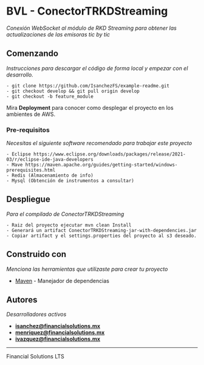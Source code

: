 # BVL - ConectorTRKDStreaming

_Conexión WebSocket al módulo de RKD Streaming para obtener las actualizaciones de las emisoras tic by tic_

## Comenzando 

_Instrucciones para descargar el código de forma local y empezar con el desarrollo._

```
- git clone https://github.com/IsanchezFS/example-readme.git
- git checkout develop && git pull origin develop
- git checkout -b feature_module
```


Mira **Deployment** para conocer como desplegar el proyecto en los ambientes de AWS.


### Pre-requisitos 

_Necesitas el siguiente software recomendado para trabajar este proyecto_

```
- Eclipse https://www.eclipse.org/downloads/packages/release/2021-03/r/eclipse-ide-java-developers
- Mave https://maven.apache.org/guides/getting-started/windows-prerequisites.html
- Redis (Almacenamiento de info)
- Mysql (Obtención de instrumentos a consultar)
```

<!-- ### Instalación 

_Una serie de ejemplos paso a paso que te dice lo que debes ejecutar para tener un entorno de desarrollo ejecutandose_

_Dí cómo será ese paso_

```
Da un ejemplo
```

_Y repite_

```
hasta finalizar
```

_Finaliza con un ejemplo de cómo obtener datos del sistema o como usarlos para una pequeña demo_ -->

<!-- ## Ejecutando las pruebas 

_Explica como ejecutar las pruebas automatizadas para este sistema_

### Analice las pruebas end-to-end 

_Explica que verifican estas pruebas y por qué_

```
Da un ejemplo
```

### Y las pruebas de estilo de codificación 

_Explica que verifican estas pruebas y por qué_

```
Da un ejemplo
``` -->

## Despliegue 

_Para el compilado de ConectorTRKDStreaming_

```
- Raiz del proyecto ejecutar mvn clean Install
- Generará un artifact ConectorTRKDStreaming-jar-with-dependencies.jar
- Copiar artifact y el settings.properties del proyecto al s3 deseado.
```

## Construido con 

_Menciona las herramientas que utilizaste para crear tu proyecto_

* [Maven](https://maven.apache.org/) - Manejador de dependencias
 
## Autores 

_Desarrolladores activos_

* **isanchez@financialsolutions.mx**
* **menriquez@financialsolutions.mx** 
* **ivazquez@financialsolutions.mx** 

---
Financial Solutions LTS 
